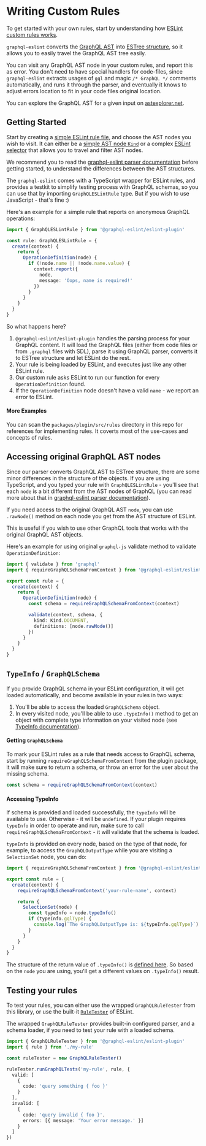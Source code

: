 # Writing Custom Rules

To get started with your own rules, start by understanding how
[ESLint custom rules works](https://eslint.org/docs/developer-guide/working-with-rules).

`graphql-eslint` converts the [GraphQL AST](https://graphql.org/graphql-js/language) into
[ESTree structure](https://github.com/estree/estree), so it allows you to easily travel the GraphQL
AST tree easily.

You can visit any GraphQL AST node in your custom rules, and report this as error. You don't need to
have special handlers for code-files, since `graphql-eslint` extracts usages of `gql` and magic
`/* GraphQL */` comments automatically, and runs it through the parser, and eventually it knows to
adjust errors location to fit in your code files original location.

You can explore the GraphQL AST for a given input on
[astexplorer.net](https://astexplorer.net/#/gist/e72aaccc1e57cbba41659d73cabbf75c/f10ee29317a31ff8012a21762a382c4a03c34d40).

## Getting Started

Start by creating a
[simple ESLint rule file](https://eslint.org/docs/developer-guide/working-with-rules), and choose
the AST nodes you wish to visit. It can either be a
[simple AST node `Kind`](https://github.com/graphql/graphql-js/blob/master/src/language/kinds.d.ts)
or a complex [ESLint selector](https://eslint.org/docs/developer-guide/selectors) that allows you to
travel and filter AST nodes.

We recommend you to read the [graphql-eslint parser documentation](parser.md) before getting
started, to understand the differences between the AST structures.

The `graphql-eslint` comes with a TypeScript wrapper for ESLint rules, and provides a testkit to
simplify testing process with GraphQL schemas, so you can use that by importing `GraphQLESLintRule`
type. But if you wish to use JavaScript - that's fine :)

Here's an example for a simple rule that reports on anonymous GraphQL operations:

```ts
import { GraphQLESLintRule } from '@graphql-eslint/eslint-plugin'

const rule: GraphQLESLintRule = {
  create(context) {
    return {
      OperationDefinition(node) {
        if (!node.name || !node.name.value) {
          context.report({
            node,
            message: 'Oops, name is required!'
          })
        }
      }
    }
  }
}
```

So what happens here?

1. `@graphql-eslint/eslint-plugin` handles the parsing process for your GraphQL content. It will
   load the GraphQL files (either from code files or from `.graphql` files with SDL), parse it using
   GraphQL parser, converts it to ESTree structure and let ESLint do the rest.
1. Your rule is being loaded by ESLint, and executes just like any other ESLint rule.
1. Our custom rule asks ESLint to run our function for every `OperationDefinition` found.
1. If the `OperationDefinition` node doesn't have a valid `name` - we report an error to ESLint.

#### More Examples

You can scan the `packages/plugin/src/rules` directory in this repo for references for implementing
rules. It coverts most of the use-cases and concepts of rules.

## Accessing original GraphQL AST nodes

Since our parser converts GraphQL AST to ESTree structure, there are some minor differences in the
structure of the objects. If you are using TypeScript, and you typed your rule with
`GraphQLESLintRule` - you'll see that each `node` is a bit different from the AST nodes of GraphQL
(you can read more about that in [graphql-eslint parser documentation](parser.md)).

If you need access to the original GraphQL AST `node`, you can use `.rawNode()` method on each node
you get from the AST structure of ESLint.

This is useful if you wish to use other GraphQL tools that works with the original GraphQL AST
objects.

Here's an example for using original `graphql-js` validate method to validate `OperationDefinition`:

```ts
import { validate } from 'graphql'
import { requireGraphQLSchemaFromContext } from '@graphql-eslint/eslint-plugin'

export const rule = {
  create(context) {
    return {
      OperationDefinition(node) {
        const schema = requireGraphQLSchemaFromContext(context)

        validate(context, schema, {
          kind: Kind.DOCUMENT,
          definitions: [node.rawNode()]
        })
      }
    }
  }
}
```

## `TypeInfo` / `GraphQLSchema`

If you provide GraphQL schema in your ESLint configuration, it will get loaded automatically, and
become available in your rules in two ways:

1. You'll be able to access the loaded `GraphQLSchema` object.
2. In every visited node, you'll be able to use `.typeInfo()` method to get an object with complete
   type information on your visited node (see
   [TypeInfo documentation](https://graphql.org/graphql-js/utilities/#typeinfo)).

#### Getting `GraphQLSchema`

To mark your ESLint rules as a rule that needs access to GraphQL schema, start by running
`requireGraphQLSchemaFromContext` from the plugin package, it will make sure to return a schema, or
throw an error for the user about the missing schema.

```ts
const schema = requireGraphQLSchemaFromContext(context)
```

#### Accessing TypeInfo

If schema is provided and loaded successfully, the `typeInfo` will be available to use. Otherwise -
it will be `undefined`. If your plugin requires `typeInfo` in order to operate and run, make sure to
call `requireGraphQLSchemaFromContext` - it will validate that the schema is loaded.

`typeInfo` is provided on every node, based on the type of that node, for example, to access the
`GraphQLOutputType` while you are visiting a `SelectionSet` node, you can do:

```ts
import { requireGraphQLSchemaFromContext } from '@graphql-eslint/eslint-plugin'

export const rule = {
  create(context) {
    requireGraphQLSchemaFromContext('your-rule-name', context)

    return {
      SelectionSet(node) {
        const typeInfo = node.typeInfo()
        if (typeInfo.gqlType) {
          console.log(`The GraphQLOutputType is: ${typeInfo.gqlType}`)
        }
      }
    }
  }
}
```

The structure of the return value of `.typeInfo()` is
[defined here](https://github.com/B2o5T/graphql-eslint/blob/master/packages/plugin/src/estree-converter/converter.ts#L32-L40).
So based on the `node` you are using, you'll get a different values on `.typeInfo()` result.

## Testing your rules

To test your rules, you can either use the wrapped `GraphQLRuleTester` from this library, or use the
built-it [`RuleTester`](https://eslint.org/docs/developer-guide/working-with-rules#rule-unit-tests)
of ESLint.

The wrapped `GraphQLRuleTester` provides built-in configured parser, and a schema loader, if you
need to test your rule with a loaded schema.

```ts
import { GraphQLRuleTester } from '@graphql-eslint/eslint-plugin'
import { rule } from './my-rule'

const ruleTester = new GraphQLRuleTester()

ruleTester.runGraphQLTests('my-rule', rule, {
  valid: [
    {
      code: 'query something { foo }'
    }
  ],
  invalid: [
    {
      code: 'query invalid { foo }',
      errors: [{ message: 'Your error message.' }]
    }
  ]
})
```
